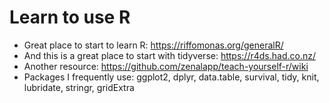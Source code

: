 # Learn to use R

* Great place to start to learn R: https://riffomonas.org/generalR/
* And this is a great place to start with tidyverse: https://r4ds.had.co.nz/
* Another resource: https://github.com/zenalapp/teach-yourself-r/wiki
* Packages I frequently use: ggplot2, dplyr, data.table, survival, tidy, knit, lubridate, stringr, gridExtra


